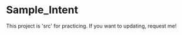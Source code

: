 Sample_Intent
=============
This project is 'src' for practicing.
If you want to updating, request me!
